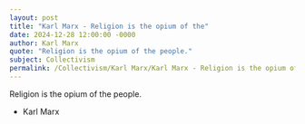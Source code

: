 ```yaml
---
layout: post
title: "Karl Marx - Religion is the opium of the"
date: 2024-12-28 12:00:00 -0000
author: Karl Marx
quote: "Religion is the opium of the people."
subject: Collectivism
permalink: /Collectivism/Karl Marx/Karl Marx - Religion is the opium of the
---
```


Religion is the opium of the people.

- Karl Marx
